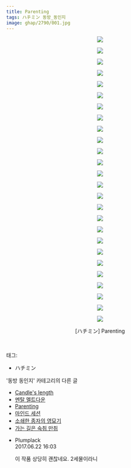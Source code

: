 ```yaml
---
title: Parenting
tags: ハチミン 동방_동인지
image: ghap/2790/001.jpg
---
```

<div class="article">
<p style="text-align: center; clear: none; float: none;"><img src="{{ site.nasurl }}/ghap/2790/001.jpg"/></p>
<p style="text-align: center; clear: none; float: none;"><img src="{{ site.nasurl }}/ghap/2790/002.jpg"/></p>
<p style="text-align: center; clear: none; float: none;"><img src="{{ site.nasurl }}/ghap/2790/003.jpg"/></p>
<p style="text-align: center; clear: none; float: none;"><img src="{{ site.nasurl }}/ghap/2790/004.jpg"/></p>
<p style="text-align: center; clear: none; float: none;"><img src="{{ site.nasurl }}/ghap/2790/005.jpg"/></p>
<p style="text-align: center; clear: none; float: none;"><img src="{{ site.nasurl }}/ghap/2790/006.jpg"/></p>
<p style="text-align: center; clear: none; float: none;"><img src="{{ site.nasurl }}/ghap/2790/007.jpg"/></p>
<p style="text-align: center; clear: none; float: none;"><img src="{{ site.nasurl }}/ghap/2790/008.jpg"/></p>
<p style="text-align: center; clear: none; float: none;"><img src="{{ site.nasurl }}/ghap/2790/009.jpg"/></p>
<p style="text-align: center; clear: none; float: none;"><img src="{{ site.nasurl }}/ghap/2790/010.jpg"/></p>
<p style="text-align: center; clear: none; float: none;"><img src="{{ site.nasurl }}/ghap/2790/011.jpg"/></p>
<p style="text-align: center; clear: none; float: none;"><img src="{{ site.nasurl }}/ghap/2790/012.jpg"/></p>
<p style="text-align: center; clear: none; float: none;"><img src="{{ site.nasurl }}/ghap/2790/013.jpg"/></p>
<p style="text-align: center; clear: none; float: none;"><img src="{{ site.nasurl }}/ghap/2790/014.jpg"/></p>
<p style="text-align: center; clear: none; float: none;"><img src="{{ site.nasurl }}/ghap/2790/015.jpg"/></p>
<p style="text-align: center; clear: none; float: none;"><img src="{{ site.nasurl }}/ghap/2790/016.jpg"/></p>
<p style="text-align: center; clear: none; float: none;"><img src="{{ site.nasurl }}/ghap/2790/017.jpg"/></p>
<p style="text-align: center; clear: none; float: none;"><img src="{{ site.nasurl }}/ghap/2790/018.jpg"/></p>
<p style="text-align: center; clear: none; float: none;"><img src="{{ site.nasurl }}/ghap/2790/019.jpg"/></p>
<p style="text-align: center; clear: none; float: none;"><img src="{{ site.nasurl }}/ghap/2790/020.jpg"/></p>
<p style="text-align: center; clear: none; float: none;"><img src="{{ site.nasurl }}/ghap/2790/021.jpg"/></p>
<p style="text-align: center; clear: none; float: none;"><img src="{{ site.nasurl }}/ghap/2790/022.jpg"/></p>
<p style="text-align: center; clear: none; float: none;"><img src="{{ site.nasurl }}/ghap/2790/023.jpg"/></p>
<p style="text-align: center; clear: none; float: none;"><img src="{{ site.nasurl }}/ghap/2790/024.jpg"/></p>
<p style="text-align: center; clear: none; float: none;"><img src="{{ site.nasurl }}/ghap/2790/025.jpg"/></p>
<p style="text-align: center; clear: none; float: none;"><img src="{{ site.nasurl }}/ghap/2790/026.jpg"/></p>
<p style="text-align: center; clear: none; float: none;">[ハチミン] Parenting</p>
<p><br/></p>
</div><div class="tagTrail">
<p>태그: </p>
<ul>
<li>ハチミン</li>
</ul>
</div><div class="another">
<p>'동방 동인지' 카테고리의 다른 글</p>
<ul>
<li><a href="/2016-11-29-ghap_2792">Candle's length</a></li>
<li><a href="/2016-11-29-ghap_2791">멘탈 멜트다운</a></li>
<li><a href="/2016-11-29-ghap_2790">Parenting</a></li>
<li><a href="/2016-11-29-ghap_2789">마인드 세션</a></li>
<li><a href="/2016-11-29-ghap_2788">소쇄한 종자의 영묘기</a></li>
<li><a href="/2016-11-29-ghap_2787">가는 길은 숙취 만취</a></li>
</ul>
</div><div class="cb_module cb_fluid">
<div class="cb_wrt cb_profile">
<div class="comment">
<ul>
<li class="cb_thumb_off" id="comment15019700">
<div class="cb_comment_area">
<div class="cb_info_area">
<div class="cb_section">
<span class="cb_nick_name">Plumplack</span>
</div>
<div class="cb_section">
<span class="cb_date">2017.06.22 16:03 </span>
</div>
</div>
<div class="cb_dsc_comment">
<p class="cb_dsc">
											이 작품 상당히 괜찮네요. 2세물이라니
										</p>
</div>
</div></li>
</ul>
</div>
</div><!-- commentList close -->
</div>